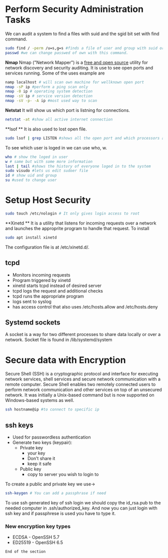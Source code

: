 # Perform Security Administration Tasks
We can audit a system to find a files with suid and the sgid bit set with find command.
```bash
sudo find / -perm /u=s,g=s #finds a file of user and group with suid or sgid bit set.
passwd #we can change passwed of own with this command.
```

**Nmap**
Nmap ("Network Mapper") is a [free and open source](https://nmap.org/npsl/) utility for network discovery and security auditing.
It is use to see open ports and services running. Some of the uses example are 
```bash
namp localhost # will scan own machine for wellknown open port 
nmap -sP ip #perform a ping scan only
nmap -0 ip # operating system detection
nmap -sV ip # service version detection
nmap -sV -p- -A ip #most used way to scan

```
**Netstat**
It will show us which port is listning for connections.
```bash
netstat -at #show all active internet connection
```

**lsof **
It is also used to lost open file.

```bash
sudo lsof | grep LISTEN #shows all the open port and which processors are keeping the connection
```

To see which user is loged in we can use who, w.
```bash
who # show the loged in user
w # same but with some more information
last | tail #shows the history of everyone loged in to the system
sudo visudo #lets us edit sudoer file
id # show uid and group
su #used to change user
```

# Setup Host Security
```bash
sudo touch /etc/nologin # It only gives login access to root
```

**Xinetd **
It is a utility that listens for incoming requests over a network and launches the approprite program to handle that request.
To install 
```bash 
sudo apt install xinetd
```

The configuration file is at /etc/xinetd.d/.

## tcpd
* Monitors incoming requests
* Program triggered by xinetd
* xinetd starts tcpd instead of desired server
* tcpd logs the request and additional checks
* tcpd runs the appropriate program
* logs sent to syslog
* has access control that also uses /etc/hosts.allow and /etc/hosts.deny


## Systemd sockets
A socket is a way for two different processes to share data locally or over a network.
Socket file is found in /lib/systemd/system

# Secure data with Encryption
Secure Shell (SSH) is a cryptographic protocol and interface for executing network services, shell services and secure network communication with a remote computer. Secure Shell enables two remotely connected users to perform network communication and other services on top of an unsecured network. It was initially a Unix-based command but is now supported on Windows-based systems as well.
```bash
ssh hostname@ip #to connect to specific ip
```

## ssh keys
* Used for passwordless authentication
* Generate two keys (keypair):
	* Private key
		* your key
		* Don't share it
		* keep it safe
	* Public key
		* copy to server you wish to login to

To create a public and private key we use->
```bash
ssh-keygen # You can add a passphrase if need
```

To use ssh generated key of ssh login we should copy the id_rsa.pub to the needed computer in .ssh/authorized_key.
And now you can just login with ssh key and if passphrese is used you have to type it.

### New encryption key types 
* ECDSA - OpenSSH 5.7
* ED25519 - OpenSSH 6.5


`End of the section`
